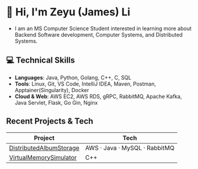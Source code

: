<!---
James-Zeyu-Li/James-Zeyu-Li is a ✨ special ✨ repository because its `README.md` (this file) appears on your GitHub profile.
You can click the Preview link to take a look at your changes.
--->

# 👋 Hi, I'm Zeyu (James) Li
- I am an MS Computer Science Student interested in learning more about Backend Software development, Computer Systems, and Distributed Systems.

## 💻 Technical Skills
- **Languages**: Java, Python, Golang, C++, C, SQL
- **Tools**: Linux, Git, VS Code, IntelliJ IDEA, Maven, Postman, Apptainer(Singularity), Docker
- **Cloud & Web**: AWS EC2, AWS RDS, gRPC, RabbitMQ, Apache Kafka, Java Servlet, Flask, Go Gin, Nginx

## Recent Projects & Tech
<!--TECH-STACK:START-->
| Project | Tech |
|---|---|
| [DistributedAlbumStorage](https://github.com/James-Zeyu-Li/DistributedAlbumStorage) | AWS · Java · MySQL · RabbitMQ |
| [VirtualMemorySimulator](https://github.com/James-Zeyu-Li/VirtualMemorySimulator) | C++ |
<!--TECH-STACK:END-->
